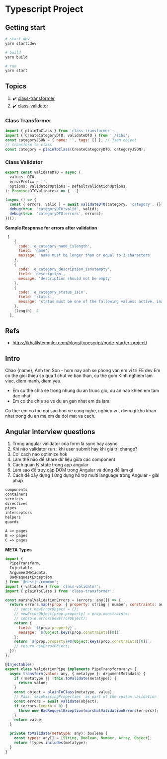 # Typescript Project

## Getting start

```bash
# start dev
yarn start:dev

# build
yarn build

# run
yarn start
```

## Topics

1. :heavy_check_mark: [class-transformer](https://github.com/typestack/class-transformer)
2. :heavy_check_mark: [class-validator](https://github.com/typestack/class-validator)

### Class Transformer

```js
import { plainToClass } from 'class-transformer';
import { CreateCategoryDTO, validateDTO } from './libs';
const categoryJSON = { name: '', tags: [] }; // json object
// transform to class
const category = plainToClass(CreateCategoryDTO, categoryJSON);
```

### Class Validator

```js
export const validateDTO = async (
  values: DTO,
  errorPrefix = '',
  options: ValidatorOptions = DefaultValidationOptions
): Promise<DTOValidates> => {...}
```

```js
(async () => {
  const { errors, valid } = await validateDTO(category, 'category', {});
  debug(true, 'categoryDTO:valid', valid);
  debug(true, 'categoryDTO:errors', errors);
})();
```

**Sample Response for errors after validation**

```js
 [
    {
      code: 'e_category_name_islength',
      field: 'name',
      message: 'name must be longer than or equal to 3 characters'
    },
    {
      code: 'e_category_description_isnotempty',
      field: 'description',
      message: 'description should not be empty'
    },
    {
      code: 'e_category_status_isin',
      field: 'status',
      message: 'status must be one of the following values: active, inactive'
    },
    [length]: 3
  ],
```

## Refs

- https://khalilstemmler.com/blogs/typescript/node-starter-project/

## Intro

Chao {name},
Anh ten Son - hom nay anh se phong van em vi tri FE dev
Em co the gioi thieu so qua 1 chut ve ban than, cu the gom
Kinh nghiem lam viec, diem manh, diem yeu.

- Em co the chia se trong nhung du an truoc gio, du an nao khien em tam dac nhat.
- Em co the chia se ve du an gan nhat em da lam.

Cu the: em co the noi sau hon ve cong nghe, nghiep vu, diem gi kho khan nhat trong du an ma em da doi mat va cach.

## Angular Interview questions

1. Trong angular validator của form là sync hay async
2. Khi nào validator run : khi user submit hay khi giá trị change?
3. Co' cach nao optimize hok
4. Làm thế nào để share dữ liệu giữa các component
5. Cách quản lý state trong app angular
6. Làm sao để truy cập DOM trong Angular và dùng để làm gì
7. Cách để xây dựng 1 ứng dụng hỗ trợ multi language trong Angular - giải pháp

```md
components
containers
services
directives
pipes
interceptors
helpers
guards

A => pages
B => pages
C => pages
```

**META Types**

```js
import {
  PipeTransform,
  Injectable,
  ArgumentMetadata,
  BadRequestException,
} from '@nestjs/common';
import { validate } from 'class-validator';
import { plainToClass } from 'class-transformer';

const marshalValidationErrors = (errors: any[]) => {
  return errors.map((prop: { property: string | number; constraints: any }) => {
    // const newErrorObject = {};
    // newErrorObject[prop.property] = prop.constraints;
    // console.error(newErrorObject);
    return {
      field: `${prop.property}`,
      message: `${Object.keys(prop.constraints)[0]}`,
    };
    return `${prop.property}#${Object.keys(prop.constraints)[0]}`;
    // return newErrorObject;
  });
};

@Injectable()
export class ValidationPipe implements PipeTransform<any> {
  async transform(value: any, { metatype }: ArgumentMetadata) {
    if (!metatype || !this.toValidate(metatype)) {
      return value;
    }
    const object = plainToClass(metatype, value);
    // Pass `skipMissingProperties` as part of the custom validation
    const errors = await validate(object);
    if (errors.length > 0) {
      throw new BadRequestException(marshalValidationErrors(errors));
    }
    return value;
  }

  private toValidate(metatype: any): boolean {
    const types: any[] = [String, Boolean, Number, Array, Object];
    return !types.includes(metatype);
  }
}

```
